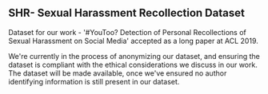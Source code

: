 ## SHR- Sexual Harassment Recollection Dataset


Dataset for our work - '#YouToo? Detection of Personal Recollections of Sexual Harassment on Social Media' accepted as a long paper at ACL 2019.

We're currently in the process of anonymizing our dataset, and ensuring the dataset is compliant with the ethical considerations we discuss in our work. The dataset will be made available, once we've ensured no author identifying information is still present in our dataset.
